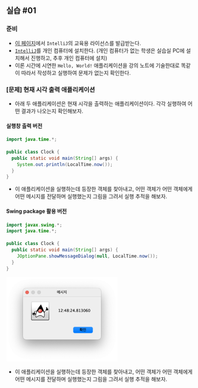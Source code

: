
## 실습 #01

### 준비

- [이 페이지](https://www.jetbrains.com/shop/eform/students)에서 `IntelliJ`의 교육용 라이선스를 발급받는다.
- [`IntelliJ`](https://www.jetbrains.com/ko-kr/idea/download/)를 개인 컴퓨터에 설치한다. (개인 컴퓨터가 없는 학생은 실습실 PC에 설치해서 진행하고, 추후 개인 컴퓨터에 설치)
- 이론 시간에 시연한 `Hello, World!` 애플리케이션을 강의 노트에 기술한대로 똑같이 따라서 작성하고 실행하여 문제가 없는지 확인한다.

### [문제] 현재 시각 출력 애플리케이션 

- 아래 두 애플리케이션은 현재 시각을 출력하는 애플리케이션이다.
각각 실행하여 어떤 결과가 나오는지 확인해보자. 

#### 실행창 출력 버전

```java
import java.time.*;

public class Clock {
  public static void main(String[] args) {
    System.out.println(LocalTime.now());
  }
}
```

- 이 애플리케이션을 실행하는데 등장한 객체를 찾아내고, 어떤 객체가 어떤 객체에게 어떤 메시지를 전달하며 실행했는지 그림을 그려서 실행 추적을 해보자.

#### Swing package 활용 버전

```java
import javax.swing.*;
import java.time.*;

public class Clock {
  public static void main(String[] args) {
    JOptionPane.showMessageDialog(null, LocalTime.now());
  }
}
```

<img src="img/clock.png" width="300">

- 이 애플리케이션을 실행하는데 등장한 객체를 찾아내고, 어떤 객체가 어떤 객체에게 어떤 메시지를 전달하며 실행했는지 그림을 그려서 실행 추적을 해보자.

